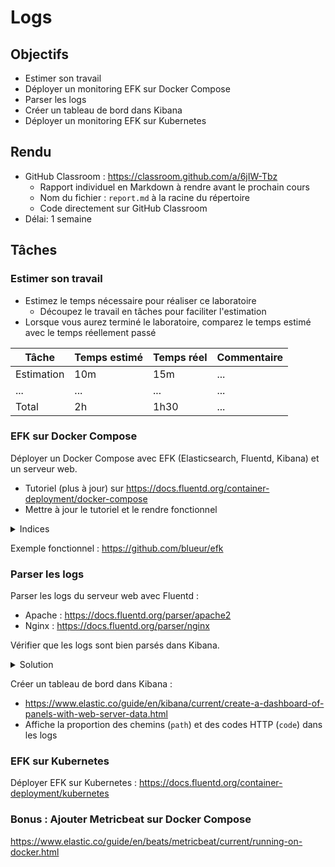 # Logs

## Objectifs

- Estimer son travail
- Déployer un monitoring EFK sur Docker Compose
- Parser les logs
- Créer un tableau de bord dans Kibana
- Déployer un monitoring EFK sur Kubernetes

## Rendu

- GitHub Classroom : https://classroom.github.com/a/6jIW-Tbz
  - Rapport individuel en Markdown à rendre avant le prochain cours
  - Nom du fichier : `report.md` à la racine du répertoire
  - Code directement sur GitHub Classroom
- Délai: 1 semaine

## Tâches

### Estimer son travail

- Estimez le temps nécessaire pour réaliser ce laboratoire
  - Découpez le travail en tâches pour faciliter l'estimation
- Lorsque vous aurez terminé le laboratoire, comparez le temps estimé avec le temps réellement passé

| Tâche      | Temps estimé | Temps réel | Commentaire |
| ---------- | ------------ | ---------- | ----------- |
| Estimation | 10m          | 15m        | ...         |
| ...        | ...          | ...        | ...         |
| Total      | 2h           | 1h30       | ...         |

### EFK sur Docker Compose

Déployer un Docker Compose avec EFK (Elasticsearch, Fluentd, Kibana) et un serveur web.

- Tutoriel (plus à jour) sur https://docs.fluentd.org/container-deployment/docker-compose
- Mettre à jour le tutoriel et le rendre fonctionnel

<details>
  <summary>
    Indices
  </summary>
  - https://github.com/fluent/fluentd-docs-gitbook/issues/391
  - https://stackoverflow.com/questions/71933584/my-web-server-tries-to-connect-to-fluentd-before-listening-port-on-docker + https://docs.docker.com/config/containers/logging/fluentd/#fluentd-async
  - https://www.elastic.co/guide/en/elasticsearch/reference/8.11/security-settings.html#general-security-settings
</details>

Exemple fonctionnel : https://github.com/blueur/efk

### Parser les logs

Parser les logs du serveur web avec Fluentd :

- Apache : https://docs.fluentd.org/parser/apache2
- Nginx : https://docs.fluentd.org/parser/nginx

Vérifier que les logs sont bien parsés dans Kibana.

<details>
  <summary>
    Solution
  </summary>
```
<filter web.log>
  @type parser
  key_name log

  <parse>
    @type apache2
  </parse>
</filter>
```
</details>

Créer un tableau de bord dans Kibana :

- https://www.elastic.co/guide/en/kibana/current/create-a-dashboard-of-panels-with-web-server-data.html
- Affiche la proportion des chemins (`path`) et des codes HTTP (`code`) dans les logs

### EFK sur Kubernetes

Déployer EFK sur Kubernetes : https://docs.fluentd.org/container-deployment/kubernetes

### Bonus : Ajouter Metricbeat sur Docker Compose

https://www.elastic.co/guide/en/beats/metricbeat/current/running-on-docker.html

